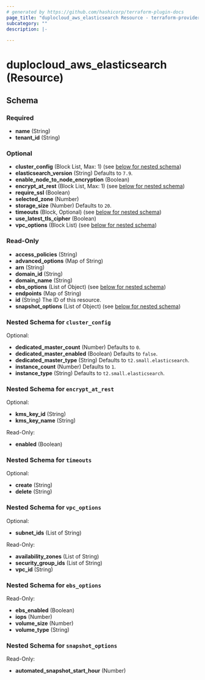 ```yaml
---
# generated by https://github.com/hashicorp/terraform-plugin-docs
page_title: "duplocloud_aws_elasticsearch Resource - terraform-provider-duplocloud"
subcategory: ""
description: |-
  
---
```


# duplocloud_aws_elasticsearch (Resource)





<!-- schema generated by tfplugindocs -->
## Schema

### Required

- **name** (String)
- **tenant_id** (String)

### Optional

- **cluster_config** (Block List, Max: 1) (see [below for nested schema](#nestedblock--cluster_config))
- **elasticsearch_version** (String) Defaults to `7.9`.
- **enable_node_to_node_encryption** (Boolean)
- **encrypt_at_rest** (Block List, Max: 1) (see [below for nested schema](#nestedblock--encrypt_at_rest))
- **require_ssl** (Boolean)
- **selected_zone** (Number)
- **storage_size** (Number) Defaults to `20`.
- **timeouts** (Block, Optional) (see [below for nested schema](#nestedblock--timeouts))
- **use_latest_tls_cipher** (Boolean)
- **vpc_options** (Block List) (see [below for nested schema](#nestedblock--vpc_options))

### Read-Only

- **access_policies** (String)
- **advanced_options** (Map of String)
- **arn** (String)
- **domain_id** (String)
- **domain_name** (String)
- **ebs_options** (List of Object) (see [below for nested schema](#nestedatt--ebs_options))
- **endpoints** (Map of String)
- **id** (String) The ID of this resource.
- **snapshot_options** (List of Object) (see [below for nested schema](#nestedatt--snapshot_options))

<a id="nestedblock--cluster_config"></a>
### Nested Schema for `cluster_config`

Optional:

- **dedicated_master_count** (Number) Defaults to `0`.
- **dedicated_master_enabled** (Boolean) Defaults to `false`.
- **dedicated_master_type** (String) Defaults to `t2.small.elasticsearch`.
- **instance_count** (Number) Defaults to `1`.
- **instance_type** (String) Defaults to `t2.small.elasticsearch`.


<a id="nestedblock--encrypt_at_rest"></a>
### Nested Schema for `encrypt_at_rest`

Optional:

- **kms_key_id** (String)
- **kms_key_name** (String)

Read-Only:

- **enabled** (Boolean)


<a id="nestedblock--timeouts"></a>
### Nested Schema for `timeouts`

Optional:

- **create** (String)
- **delete** (String)


<a id="nestedblock--vpc_options"></a>
### Nested Schema for `vpc_options`

Optional:

- **subnet_ids** (List of String)

Read-Only:

- **availability_zones** (List of String)
- **security_group_ids** (List of String)
- **vpc_id** (String)


<a id="nestedatt--ebs_options"></a>
### Nested Schema for `ebs_options`

Read-Only:

- **ebs_enabled** (Boolean)
- **iops** (Number)
- **volume_size** (Number)
- **volume_type** (String)


<a id="nestedatt--snapshot_options"></a>
### Nested Schema for `snapshot_options`

Read-Only:

- **automated_snapshot_start_hour** (Number)


